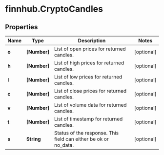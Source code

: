 # finnhub.CryptoCandles

## Properties

Name | Type | Description | Notes
------------ | ------------- | ------------- | -------------
**o** | **[Number]** | List of open prices for returned candles. | [optional] 
**h** | **[Number]** | List of high prices for returned candles. | [optional] 
**l** | **[Number]** | List of low prices for returned candles. | [optional] 
**c** | **[Number]** | List of close prices for returned candles. | [optional] 
**v** | **[Number]** | List of volume data for returned candles. | [optional] 
**t** | **[Number]** | List of timestamp for returned candles. | [optional] 
**s** | **String** | Status of the response. This field can either be ok or no_data. | [optional] 


